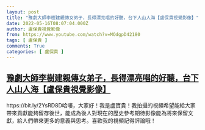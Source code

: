 ```yaml
---
layout: post
title: "豫劇大師李樹建親傳女弟子，長得漂亮唱的好聽，台下人山人海【盧保貴視覺影像】"
date: 2022-05-16T08:07:04.000Z
author: 盧保貴視覺影像
from: https://www.youtube.com/watch?v=MOdgpD42180
tags: [ 盧保貴 ]
comments: True
categories: [ 盧保貴 ]
---
```

<!--1652688424000-->
[豫劇大師李樹建親傳女弟子，長得漂亮唱的好聽，台下人山人海【盧保貴視覺影像】](https://www.youtube.com/watch?v=MOdgpD42180)
------

<div>
https://bit.ly/2YsRD8D哈嘍，大家好！我是盧寶貴！我拍攝的視頻希望能給大家帶來貢獻能夠留存後世，能成為後人對現在的歷史參考期待影像能為將來保留文獻，給人們帶來更多的意義與思考。喜歡我的視頻記得評論哦！
</div>
